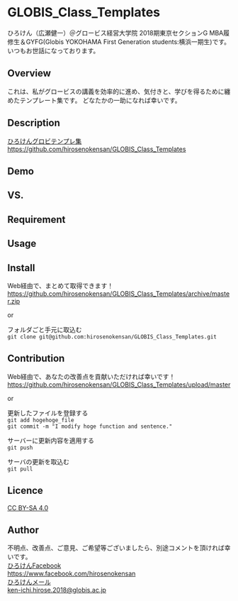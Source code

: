 # GLOBIS_Class_Templates

ひろけん（広瀬健一）＠グロービス経営大学院 2018期東京セクションG MBA履修生＆GYFG(Globis YOKOHAMA First Generation students:横浜一期生)です。
いつもお世話になっております。

## Overview
これは、私がグロービスの講義を効率的に進め、気付きと、学びを得るために纏めたテンプレート集です。
どなたかの一助になれば幸いです。


## Description
[ひろけんグロビテンプレ集](https://github.com/hirosenokensan/GLOBIS_Class_Templates)  
https://github.com/hirosenokensan/GLOBIS_Class_Templates  


## Demo

## VS. 

## Requirement

## Usage

## Install
Web経由で、まとめて取得できます！  
https://github.com/hirosenokensan/GLOBIS_Class_Templates/archive/master.zip

or

フォルダごと手元に取込む  
`git clone git@github.com:hirosenokensan/GLOBIS_Class_Templates.git`


## Contribution
Web経由で、あなたの改善点を貢献いただければ幸いです！ 
https://github.com/hirosenokensan/GLOBIS_Class_Templates/upload/master

or

更新したファイルを登録する  
`git add hogehoge_file`  
`git commit -m "I modify hoge function and sentence."`  

サーバーに更新内容を適用する  
`git push`  

サーバの更新を取込む  
`git pull`


## Licence
[CC BY-SA 4.0](https://creativecommons.org/licenses/by-sa/4.0/)  


## Author
不明点、改善点、ご意見、ご希望等ございましたら、別途コメントを頂ければ幸いです。  
[ひろけんFacebook](https://www.facebook.com/hirosenokensan)  
https://www.facebook.com/hirosenokensan  
[ひろけんメール](mailto:ken-ichi.hirose.2018@globis.ac.jp)  
ken-ichi.hirose.2018@globis.ac.jp  

